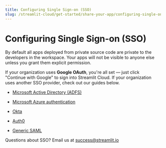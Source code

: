 ```yaml
---
title: Configuring Single Sign-on (SSO)
slug: /streamlit-cloud/get-started/share-your-app/configuring-single-on-sso
---
```


# Configuring Single Sign-on (SSO)

By default all apps deployed from private source code are private to the developers in the workspace. Your apps will not be visible to anyone else unless you grant them explicit permission.

If your organization uses **Google OAuth**, you're all set — just click "Continue with Google" to sign into Streamlit Cloud. If your organization uses another SSO provider, check out our guides below.

- [Microsoft Active Directory (ADFS)](/streamlit-cloud/get-started/share-your-app/configuring-single-on-sso/streamlit-active-directory-adfs)

- [Microsoft Azure authentication](/streamlit-cloud/get-started/share-your-app/configuring-single-on-sso/streamlit-azure-active-directory)

- [Okta](/streamlit-cloud/get-started/share-your-app/configuring-single-on-sso/streamlit-okta-sso)

- [Auth0](/streamlit-cloud/get-started/share-your-app/configuring-single-on-sso/streamlit-auth0-sso)

- [Generic SAML](/streamlit-cloud/get-started/share-your-app/configuring-single-on-sso/streamlit-general-saml-authentication)

<Note>

Questions about SSO? Email us at [success@streamlit.io](mailto:success@streamlit.io)

</Note>
